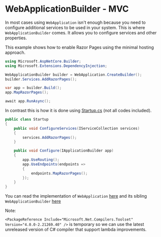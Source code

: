# WebApplicationBuilder - MVC

In most cases using ```WebApplication``` isn't enough because you need to configure additional services to be used in your system. This is where ```WebApplicationBuilder``` comes. It allows you to configure services and other properties.

This example shows how to enable Razor Pages using the minimal hosting approach.

``` csharp
using Microsoft.AspNetCore.Builder;
using Microsoft.Extensions.DependencyInjection;

WebApplicationBuilder builder = WebApplication.CreateBuilder();
builder.Services.AddRazorPages();

var app = builder.Build();
app.MapRazorPages();

await app.RunAsync();
```

In contrast this is how it is done using [Startup.cs](/projects/razor-pages/hello-world/src/Program.cs) (not all codes included). 

``` csharp
public class Startup
{
    public void ConfigureServices(IServiceCollection services)
    {
        services.AddRazorPages();
    }

    public void Configure(IApplicationBuilder app)
    {
        app.UseRouting();
        app.UseEndpoints(endpoints =>
        {
            endpoints.MapRazorPages();
        });
    }
}
```    


You can read the implementation of ```WebApplication``` [here](https://github.com/dotnet/aspnetcore/blob/main/src/DefaultBuilder/src/WebApplication.cs) and its sibling ```WebApplicationBuilder``` [here](https://github.com/dotnet/aspnetcore/blob/main/src/DefaultBuilder/src/WebApplicationBuilder.cs)

Note:

```<PackageReference Include="Microsoft.Net.Compilers.Toolset" Version="4.0.0-2.21269.40" />``` is temporary so we can use the latest unreleased version of C# compiler that support lambda improvements.

